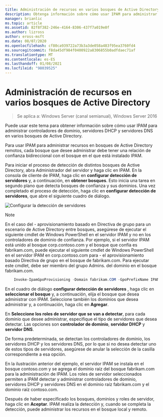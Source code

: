 ```yaml
---
title: Administración de recursos en varios bosques de Active Directory
description: Obtenga información sobre cómo usar IPAM para administrar controladores de dominio, servidores DHCP y servidores DNS en varios bosques de Active Directory.
manager: brianlic
ms.topic: article
ms.assetid: 82f8f382-246e-4164-8306-437f7a019e0f
ms.author: lizross
author: eross-msft
ms.date: 08/07/2020
ms.openlocfilehash: cf80ca939722a73b3a3de058a483f95ea3760fd4
ms.sourcegitcommit: f8da45df984f0400922a8306855b0adfdaec71af
ms.translationtype: MT
ms.contentlocale: es-ES
ms.lasthandoff: 01/08/2021
ms.locfileid: "98039525"
---
```

# <a name="manage-resources-in-multiple-active-directory-forests"></a>Administración de recursos en varios bosques de Active Directory

>Se aplica a: Windows Server (canal semianual), Windows Server 2016

Puede usar este tema para obtener información sobre cómo usar IPAM para administrar controladores de dominio, servidores DHCP y servidores DNS en varios bosques de Active Directory.

Para usar IPAM para administrar recursos en bosques de Active Directory remotos, cada bosque que desee administrar debe tener una relación de confianza bidireccional con el bosque en el que está instalado IPAM.

Para iniciar el proceso de detección de distintos bosques de Active Directory, abra Administrador del servidor y haga clic en IPAM. En la consola de cliente de IPAM, haga clic en **configurar detección de servidores** y, a continuación, en **obtener bosques**. Esto inicia una tarea en segundo plano que detecta bosques de confianza y sus dominios. Una vez completado el proceso de detección, haga clic en **configurar detección de servidores**, que abre el siguiente cuadro de diálogo.

![Configurar la detección de servidores](../../media/Manage-Resources-in-Multiple-Active-Directory-Forests/ipam_serverdiscovery.jpg)

>[!NOTE]
>En el caso del \- aprovisionamiento basado en Directiva de grupo para un escenario de Active Directory entre bosques, asegúrese de ejecutar el siguiente cmdlet de Windows PowerShell en el servidor IPAM y no en los controladores de dominio de confianza. Por ejemplo, si el servidor IPAM está unido al bosque corp.contoso.com y el bosque que confía es fabrikam.com, puede ejecutar el siguiente cmdlet de Windows PowerShell en el servidor IPAM en corp.contoso.com para \- el aprovisionamiento basado Directiva de grupo en el bosque de fabrikam.com. Para ejecutar este cmdlet, debe ser miembro del grupo Admins. del dominio en el bosque fabrikam.com.

```powershell
    Invoke-IpamGpoProvisioning -Domain fabrikam.COM -GpoPrefixName IPAMSERVER -IpamServerFqdn IPAM.CORP.CONTOSO.COM
```

En el cuadro de diálogo **configurar detección de servidores** , haga clic en **seleccionar el bosque** y, a continuación, elija el bosque que desea administrar con IPAM. Seleccione también los dominios que desea administrar y, a continuación, haga clic en **Agregar**.

En **Seleccione los roles de servidor que se van a detectar**, para cada dominio que desee administrar, especifique el tipo de servidores que desea detectar. Las opciones son **controlador de dominio**, **servidor DHCP** y **servidor DNS**.

De forma predeterminada, se detectan los controladores de dominio, los servidores DHCP y los servidores DNS, por lo que si no desea detectar uno de estos tipos de servidores, asegúrese de anular la selección de la casilla correspondiente a esa opción.

En la ilustración anterior del ejemplo, el servidor IPAM se instala en el bosque contoso.com y se agrega el dominio raíz del bosque fabrikam.com para la administración de IPAM. Los roles de servidor seleccionados permiten a IPAM detectar y administrar controladores de dominio, servidores DHCP y servidores DNS en el dominio raíz fabrikam.com y el dominio raíz contoso.com.

Después de haber especificado los bosques, dominios y roles de servidor, haga clic en **Aceptar**. IPAM realiza la detección y, cuando se completa la detección, puede administrar los recursos en el bosque local y remoto.
